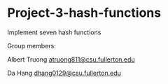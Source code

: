 # Project-3-hash-functions
Implement seven hash functions

Group members:

Albert Truong atruong811@csu.fullerton.edu

Da Hang dhang0129@csu.fullerton.edu
